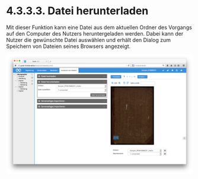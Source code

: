 # 4.3.3.3. Datei herunterladen

Mit dieser Funktion kann eine Datei aus dem aktuellen Ordner des Vorgangs auf den Computer des Nutzers heruntergeladen werden. Dabei kann der Nutzer die gewünschte Datei auswählen und erhält den Dialog zum Speichern von Dateien seines Browsers angezeigt.

![Datei herunterladen](../../../../../.gitbook/assets/55d.png)


